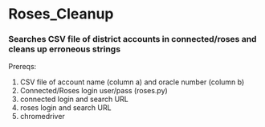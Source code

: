 # Roses_Cleanup

### Searches CSV file of district accounts in connected/roses and cleans up erroneous strings

Prereqs:
1. CSV file of account name (column a) and oracle number (column b)
2. Connected/Roses login user/pass (roses.py)
3. connected login and search URL
4. roses login and search URL
5. chromedriver
